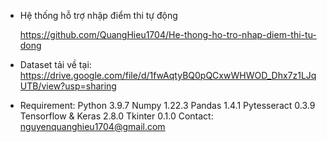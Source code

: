 - Hệ thống hỗ trợ nhập điểm thi tự động 

  https://github.com/QuangHieu1704/He-thong-ho-tro-nhap-diem-thi-tu-dong


- Dataset tải về tại: 
  https://drive.google.com/file/d/1fwAqtyBQ0pQCxwWHWOD_Dhx7z1LJqUTB/view?usp=sharing

- Requirement:
    Python                  3.9.7
    Numpy                   1.22.3
    Pandas                  1.4.1
    Pytesseract             0.3.9
    Tensorflow & Keras      2.8.0
    Tkinter                 0.1.0
Contact: nguyenquanghieu1704@gmail.com 

